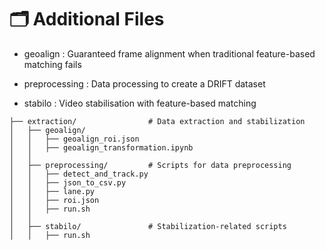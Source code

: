 # 🗂️ Additional Files
- geoalign : Guaranteed frame alignment when traditional feature-based matching fails
 
- preprocessing : Data processing to create a DRIFT dataset             

- stabilo : Video stabilisation with feature-based matching

```DroneTrack/
├── extraction/                # Data extraction and stabilization
│   ├── geoalign/
│   │   ├── geoalign_roi.json
│   │   ├── geoalign_transformation.ipynb
│   │
│   ├── preprocessing/         # Scripts for data preprocessing
│   │   ├── detect_and_track.py
│   │   ├── json_to_csv.py             
│   │   ├── lane.py
│   │   ├── roi.json
│   │   ├── run.sh
│   │
│   ├── stabilo/               # Stabilization-related scripts
│   │   ├── run.sh
```
